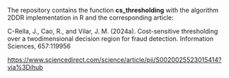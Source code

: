 The repository contains the function **cs_thresholding** with the algorithm 2DDR implementation in R and the corresponding article:

C-Rella, J., Cao, R., and Vilar, J. M. (2024a). Cost-sensitive thresholding over a twodimensional decision region for fraud detection. Information Sciences, 657:119956

https://www.sciencedirect.com/science/article/pii/S0020025523015414?via%3Dihub
